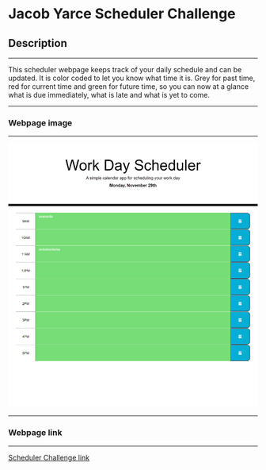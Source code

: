 # Jacob Yarce Scheduler Challenge

## Description
---
This scheduler webpage keeps track of your daily schedule and can be updated.
It is color coded to let you know what time it is. Grey for past time, red for current time and green for future time, so you can now at a glance what is due immediately, what is late and what is yet to come.

---
### Webpage image
---

![Scheduler Challenge image](scheduler-challenge-image.png)

---
### Webpage link
---

[Scheduler Challenge link](https://keemperor.github.io/JY-Scheduler-Challenge/)
